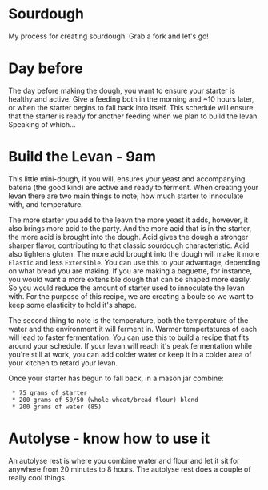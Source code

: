 # Sourdough
My process for creating sourdough. Grab a fork and let's go!

# Day before
The day before making the dough, you want to ensure your starter is healthy and active. Give a feeding both in the morning and ~10 hours later, or when the starter begins to fall back into itself. This schedule will ensure that the starter is ready for another feeding when we plan to build the levan. Speaking of which...

# Build the Levan - 9am
This little mini-dough, if you will, ensures your yeast and accompanying bateria (the good kind) are active and ready to ferment. When creating your levan there are two main things to note; how much starter to innoculate with, and temperature.

The more starter you add to the leavn the more yeast it adds, however, it also brings more acid to the party. And the more acid that is in the starter, the more acid is brought into the dough. Acid gives the dough a stronger sharper flavor, contributing to that classic sourdough characteristic. Acid also tightens gluten. The more acid brought into the dough will make it more `Elastic` and less `Extensible`. You can use this to your advantage, depending on what bread you are making. If you are making a baguette, for instance, you would want a more extensible dough that can be shaped more easily. So you would reduce the amount of starter used to innoculate the levan with. For the purpose of this recipe, we are creating a boule so we want to keep some elasticity to hold it's shape.

The second thing to note is the temperature, both the temperature of the water and the environment it will ferment in. Warmer tempertatures of each will lead to faster fermentation. You can use this to build a recipe that fits around your schedule. If your levan will reach it's peak fermentation while you're still at work, you can add colder water or keep it in a colder area of your kitchen to retard your levan.

Once your starter has begun to fall back, in a mason jar combine:
```
 * 75 grams of starter
 * 200 grams of 50/50 (whole wheat/bread flour) blend
 * 200 grams of water (85)
```

# Autolyse - know how to use it
An autolyse rest is where you combine water and flour and let it sit for anywhere from 20 minutes to 8 hours. The autolyse rest does a couple of really cool things. 
